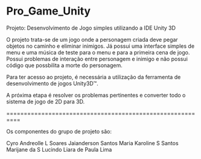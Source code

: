 # Pro_Game_Unity

Projeto: Desenvolvimento de Jogo simples utilizando a IDE Unity 3D

O projeto trata-se de um jogo onde a personagem criada deve pegar objetos no caminho e eliminar inimigos. 
Já possui uma interface simples de menu e uma música de teste para o menu e para a primeira cena de jogo. Possui problemas de
interação entre personagem e inimigo e não possui código que possbilita a morte do personagem.

Para ter acesso ao projeto, é necessária a utilização da ferramenta de desenvolvimento de jogos Unity3D™. 

A próxima etapa é resolver os problemas pertinentes e converter todo o sistema de jogo de 2D para 3D.

==========================================================

Os componentes do grupo de projeto são:

Cyro Andreolle L Soares
Jaianderson Santos
Maria Karoline S Santos
Marijane da S Lucindo
Liara de Paula Lima
